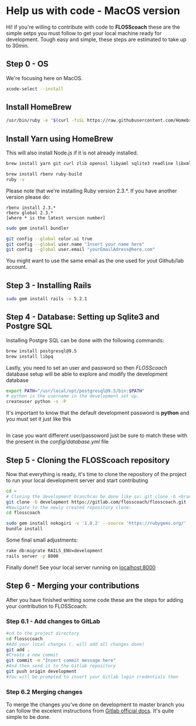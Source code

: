 # Help us with code - MacOS version

Hi! if you're willing to contribute with code to  **FLOSScoach** these are the simple setps you must follow to get your local machine ready for development. Tough easy and simple, these steps are estimated to take up to 30min.

## Step 0 - OS
We're focusing here on MacOS.
```bash
xcode-select --install
```
## Install HomeBrew
```bash
/usr/bin/ruby -e "$(curl -fsSL https://raw.githubusercontent.com/Homebrew/install/master/install)"
```

## Install Yarn using HomeBrew 
This will also install Node.js if it is not already installed.
```bash
brew install yarn git curl zlib openssl libyaml sqlite3 readline libxml2 libffi
```

```bash
brew install rbenv ruby-build
ruby -v
```
Please note that we're installing Ruby version 2.3.*. If you have another version please do:

``` 
rbenv install 2.3.*
rbenv global 2.3.*
[where * is the latest version number]

```

```bash
sudo gem install bundler
```

```bash
git config --global color.ui true
git config --global user.name "Insert your name here"
git config --global user.email "yourEmailAdress@here.com"
```
You might want to use the same email as the one used for yout Github/lab account.

## Step 3 - Installing  Rails
```bash
sudo gem install rails -v 5.2.1
```


## Step 4 - Database: Setting up Sqlite3 and Postgre SQL
Installing Postgre SQL can be done with the following commands:
```bash
brew install postgresql@9.5
brew install libpq
```
Lastly, you need to set an user and password so then *FLOSScoach* database setup will be able to explore and modify the development database

```bash
export PATH="/usr/local/opt/postgresql@9.5/bin:$PATH"
# python is the username in the development set up.
createuser python -s -P
```
It's important to know that the default development password is **python** and you must set it just like this
```bash
```
In case you want different user/passoword just be sure to match these with 
the present in the *config/database.yml* file 

## Step 5 - Cloning the FLOSScoach repository
Now that everything is ready, it's time to clone the repository of the project to run your local development server and start contributing
```bash
cd ~
# Cloning the development branchcan be done like so: git clone -b <branch> <remote_repo>
git clone -b development https://gitlab.com/flosscoach/flosscoach.git
#Navigate to the newly created repository clone:
cd flosscoach
```

```bash
sudo gem install nokogiri -v '1.8.2' --source 'https://rubygems.org/'
bundle install
```

Some final small adjustments:
```bash
rake db:migrate RAILS_ENV=development
rails server -p 8000
```
Finally done!! See your local server running on [localhost:8000](http://localhost:8000)

## Step 6 - Merging your contributions
After you have finished writting some code these are the steps for adding your contribution to FLOSScoach:

### Step 6.1 - Add changes to GitLab
```bash
#cd to the project directory
cd flossccoach
#Add your local changes (. will add all changes done)
git add .
#Create a new commit
git commit -m "Insert commit message here"
#And then send it to the Gitlab repository 
git push origin development
#You will be prompted to insert your Gitlab login credentials then
```
### Step 6.2 Merging changes
To merge the changes you've done on development to master branch you can follow the excelent instructions from [Gitlab official docs](https://docs.gitlab.com/ee/gitlab-basics/add-merge-request.html).
It's quite simple to be done.


